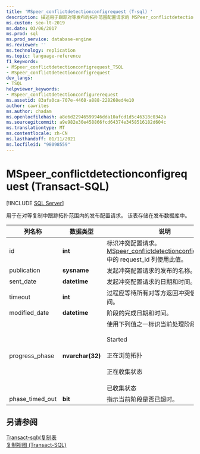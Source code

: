 ```yaml
---
title: 'MSpeer_conflictdetectionconfigrequest (T-sql) '
description: 描述用于跟踪对等发布的拓扑范围配置请求的 MSPeer_conflictdetectionconfigurerequest 存储过程。
ms.custom: seo-lt-2019
ms.date: 03/06/2017
ms.prod: sql
ms.prod_service: database-engine
ms.reviewer: ''
ms.technology: replication
ms.topic: language-reference
f1_keywords:
- MSpeer_conflictdetectionconfigrequest_TSQL
- MSpeer_conflictdetectionconfigrequest
dev_langs:
- TSQL
helpviewer_keywords:
- MSpeer_conflictdetectionconfigurerequest
ms.assetid: 83afa0ca-707e-4468-a888-228268ed4e10
author: cawrites
ms.author: chadam
ms.openlocfilehash: a8e6d22946599946dda10afcd1d5c46318c0342a
ms.sourcegitcommit: a9e982e30e458866fcd64374e3458516182d604c
ms.translationtype: MT
ms.contentlocale: zh-CN
ms.lasthandoff: 01/11/2021
ms.locfileid: "98098559"
---
```

# <a name="mspeer_conflictdetectionconfigrequest-transact-sql"></a>MSpeer_conflictdetectionconfigrequest (Transact-SQL)
[!INCLUDE [SQL Server](../../includes/applies-to-version/sqlserver.md)]

  用于在对等复制中跟踪拓扑范围内的发布配置请求。 该表存储在发布数据库中。  
  
|列名称|数据类型|说明|  
|-----------------|---------------|-----------------|  
|id|**int**|标识冲突配置请求。 [MSpeer_conflictdetectionconfigresponse](../../relational-databases/system-tables/mspeer-conflictdetectionconfigresponse-transact-sql.md)中的 request_id 列使用此值。|  
|publication|**sysname**|发起冲突配置请求的发布的名称。|  
|sent_date|**datetime**|发起冲突配置请求的日期和时间。|  
|timeout|**int**|过程应等待所有对等方返回冲突信息的时间。|  
|modified_date|**datetime**|阶段的完成日期和时间。|  
|progress_phase|**nvarchar(32)**|使用下列值之一标识当前处理阶段：<br /><br /> Started<br /><br /> 正在浏览拓扑<br /><br /> 正在收集状态<br /><br /> 已收集状态|  
|phase_timed_out|**bit**|指示当前阶段是否已超时。|  
  
## <a name="see-also"></a>另请参阅  
 [Transact-sql&#41;&#40;复制表 ](../../relational-databases/system-tables/replication-tables-transact-sql.md)   
 [复制视图 (Transact-SQL)](../../relational-databases/system-views/replication-views-transact-sql.md)  
  
  
